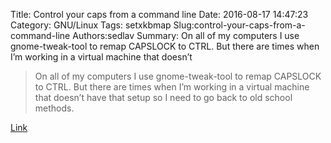 Title: Control your caps from a command line
Date: 2016-08-17 14:47:23
Category: GNU/Linux
Tags: setxkbmap
Slug:control-your-caps-from-a-command-line
Authors:sedlav
Summary: On all of my computers I use gnome-tweak-tool to remap CAPSLOCK to CTRL. But there are times when I’m working in a virtual machine that doesn’t 

> On all of my computers I use gnome-tweak-tool to remap CAPSLOCK to CTRL. But there are times when I’m working in a virtual machine that doesn’t have that setup so I need to go back to old school methods.

[Link](https://zeusville.wordpress.com/2016/08/16/control-your-caps/)
